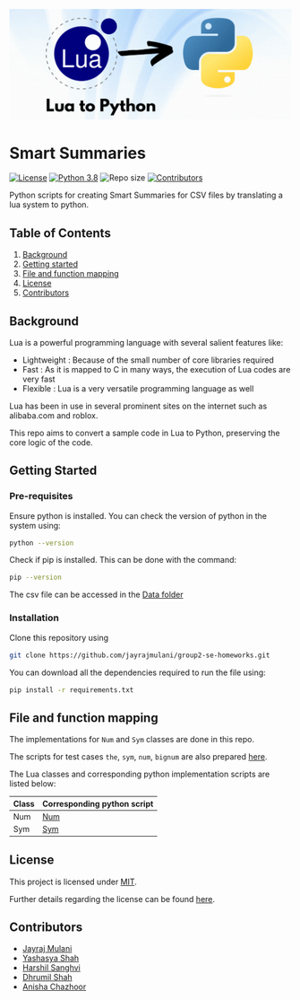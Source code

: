 ![Intro page](./images/lua-to-python2.gif)

# Smart Summaries

[![License](https://img.shields.io/github/license/jayrajmulani/group2-se-homeworks)](https://github.com/jayrajmulani/group2-se-homeworks/blob/main/LICENSE)
[![Python 3.8](https://img.shields.io/badge/python-3.8-blue.svg)](https://www.python.org/downloads/release/python-3100/)
![Repo size](https://img.shields.io/github/repo-size/jayrajmulani/group2-se-homeworks)
[![Contributors](https://img.shields.io/github/contributors/jayrajmulani/group2-se-homeworks.svg)](https://github.com/jayrajmulani/group2-se-hw1/graphs/contributors) 

Python scripts for creating Smart Summaries for CSV files by translating a lua system to python.

## Table of Contents

1. [Background](#background)
2. [Getting started](#getting-started)
3. [File and function mapping](#file-and-function-mapping)
4. [License](#license)
5. [Contributors](#contributors)

## Background

Lua is a powerful programming language with several salient features like:

- Lightweight : Because of the small number of core libraries required
- Fast : As it is mapped to C in many ways, the execution of Lua codes are very fast
- Flexible : Lua is a very versatile programming language as well

Lua has been in use in several prominent sites on the internet such as alibaba.com and roblox.

This repo aims to convert a sample code in Lua to Python, preserving the core logic of the code. 

## Getting Started

### Pre-requisites

Ensure python is installed. You can check the version of python in the system using:

``` bash
python --version
```

Check if pip is installed. This can be done with the command:

``` bash
pip --version
```

The csv file can be accessed in the [Data folder](./data/file.csv)

### Installation

Clone this repository using

``` bash
git clone https://github.com/jayrajmulani/group2-se-homeworks.git
```

You can download all the dependencies required to run the file using:

``` bash
pip install -r requirements.txt
```


## File and function mapping

The implementations for `Num` and `Sym` classes are done in this repo.

The scripts for test cases `the`, `sym`, `num`, `bignum` are also prepared [here](./tests/tests.py). 

The Lua classes and corresponding python implementation scripts are listed below:

Class         | Corresponding python script
------------- | -------------
Num           | [Num](./code/num.py)
Sym           | [Sym](./code/sym.py)

## License

This project is licensed under [MIT](https://mit-license.org/).

Further details regarding the license can be found [here](https://github.com/jayrajmulani/group2-se-homeworks/blob/main/LICENSE).

## Contributors

- [Jayraj Mulani](https://github.com/jayrajmulani)
- [Yashasya Shah](https://github.com/Yashasya)
- [Harshil Sanghvi](https://github.com/Harshil47)
- [Dhrumil Shah](https://github.com/Dhrumil0310)
- [Anisha Chazhoor](https://github.com/anishasc99)
